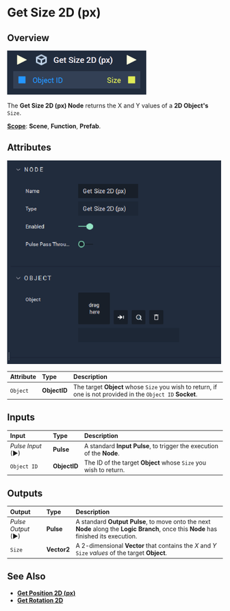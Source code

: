 # Get Size 2D (px)

## Overview

![The Get Size 2D (px) Node.](../../../.gitbook/assets/getsize2dupdatedimage.png)

The **Get Size 2D (px) Node** returns the X and Y values of a **2D Object's** `Size`.

[**Scope**](../../overview.md#scopes): **Scene**, **Function**, **Prefab**.

## Attributes

![The Get Size 2D (px) Node Attributes.](../../../.gitbook/assets/node-get-size-2d-attr.png)

| Attribute | Type | Description |
| :--- | :--- | :--- |
| `Object` | **ObjectID** | The target **Object** whose `Size` you wish to return, if one is not provided in the `Object ID` **Socket**. |

## Inputs

| Input | Type | Description |
| :--- | :--- | :--- |
| _Pulse Input_ \(►\) | **Pulse** | A standard **Input Pulse**, to trigger the execution of the **Node**. |
| `Object ID` | **ObjectID** | The ID of the target **Object** whose `Size` you wish to return. |

## Outputs

| Output | Type | Description |
| :--- | :--- | :--- |
| _Pulse Output_ \(►\) | **Pulse** | A standard **Output Pulse**, to move onto the next **Node** along the **Logic Branch**, once this **Node** has finished its execution. |
| `Size` | **Vector2** | A 2-dimensional **Vector** that contains the _X_ and _Y_ `Size` _values_ of the target **Object**. |

## See Also

* [**Get Position 2D (px)**](get-position-pixel.md)
* [**Get Rotation 2D**](get-rotation-pixel.md)

